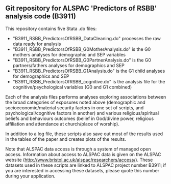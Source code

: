 ## Git repository for ALSPAC 'Predictors of RSBB' analysis code (B3911)

This repository contains five Stata .do files:
 - "B3911_RSBB_PredictorsOfRSBB_DataCleaning.do" processes the raw data ready for analysis
 - "B3911_RSBB_PredictorsOfRSBB_G0MotherAnalysis.do" is the G0 mothers analyses for demographic and SEP variables
 - "B3911_RSBB_PredictorsOfRSBB_G0PartnerAnalysis.do" is the G0 partners/fathers analyses for demographics and SEP
 - "B3911_RSBB_PredictorsOfRSBB_G1Analysis.do" is the G1 child analyses for demographics and SEP
 - "B3911_RSBB_PredictorsOfRSBB_cognitive.do" is the analysis file for the cognitive/psychological variables (G0 and G1 combined)

Each of the analysis files performs analyses exploring associations between the broad categories of exposures 
noted above (demographic and socioeconomic/material security factors in one set of scripts, and psychological/cognitive 
factors in another) and various religious/spiritual beliefs and behaviours outcomes (belief in God/divine power, 
religious affiliation and attendance at church/place of worship).

In addition to a log file, these scripts also save out most of the results used in the
tables of the paper and creates plots of the results.

Note that ALSPAC data access is through a system of managed open access. Information
about access to ALSPAC data is given on the ALSPAC website 
(http://www.bristol.ac.uk/alspac/researchers/access/). These datasets used in these
scripts are linked to ALSPAC project number B3911; if you are interested in accessing
these datasets, please quote this number during your application.
